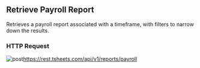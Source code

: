 ## Retrieve Payroll Report

Retrieves a payroll report associated with a timeframe, with filters to narrow down the results.

### HTTP Request

<img src="../../images/post.png" alt="post"/><api>https://rest.tsheets.com/api/v1/reports/payroll</api>

